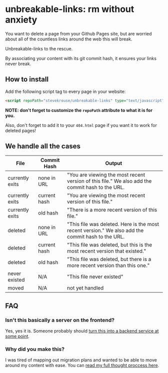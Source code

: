 # unbreakable-links: rm without anxiety

You want to delete a page from your Github Pages site, but are worried about all of the countless links around the web this will break.

Unbreakable-links to the rescue. 

By associating your content with its git commit hash, it ensures your links never break. 

## How to install

Add the following script tag to every page in your website: 

```html
<script repoPath="stevekrouse/unbreakable-links" type="text/javascript" src="https://cdn.rawgit.com/stevekrouse/unbreakable-links/master/index.js"></script>
```

**NOTE: don't forget to customize the `repoPath` attribute to what it is for you.**

Also, don't forget to add it to your `404.html` page if you want it to work for deleted pages!

## We handle all the cases

| File            | Commit Hash   | Output                                                                                            |
| -------------   | ------------- |---------------------------------------------------------------------------------------------------|
| currently exits | none in URL   | "You are viewing the most recent version of this file." We also add the commit hash to the URL.   |
| currently exits | current hash  | "You are viewing the most recent version of this file."                                           |
| currently exits | old hash      | "There is a more recent version of this file."                                                    |
| deleted         | none in URL   | "This file was deleted. Here is the most recent version." We also add the commit hash to the URL. |
| deleted         | current hash  | "This file was deleted, but this is the most recent version that existed."                        |
| deleted         | old hash      | "This file was deleted, but there is a more recent version than this one."                        |
| never existed   | N/A           | "This file never existed"                                                                         |
| moved           | N/A           | not yet handled                                                                                   |

## FAQ

### Isn't this basically a server on the frontend?

Yes, yes it is. Someone probably should [turn this into a backend service at some point](https://github.com/stevekrouse/unbreakable-links/issues/11).

### Why did you make this?

I was tired of mapping out migration plans and wanted to be able to move around my content  with ease. 
You can [read my full thought proccess here](https://github.com/stevekrouse/futureofcoding.org/issues/51).